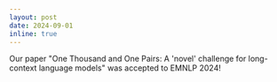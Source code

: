 ```yaml
---
layout: post
date: 2024-09-01
inline: true
---
```


Our paper "One Thousand and One Pairs: A 'novel' challenge for long-context language models" was accepted to EMNLP 2024! 